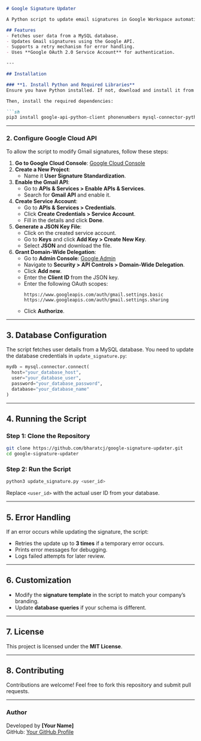 ```md
# Google Signature Updater

A Python script to update email signatures in Google Workspace automatically.

## Features
- Fetches user data from a MySQL database.
- Updates Gmail signatures using the Google API.
- Supports a retry mechanism for error handling.
- Uses **Google OAuth 2.0 Service Account** for authentication.

---

## Installation

### **1. Install Python and Required Libraries**
Ensure you have Python installed. If not, download and install it from [Python.org](https://www.python.org/downloads/).

Then, install the required dependencies:

```sh
pip3 install google-api-python-client phonenumbers mysql-connector-python
```

---

### **2. Configure Google Cloud API**
To allow the script to modify Gmail signatures, follow these steps:

1. **Go to Google Cloud Console**: [Google Cloud Console](https://console.cloud.google.com/)
2. **Create a New Project**:
   - Name it **User Signature Standardization**.
3. **Enable the Gmail API**:
   - Go to **APIs & Services > Enable APIs & Services**.
   - Search for **Gmail API** and enable it.
4. **Create Service Account**:
   - Go to **APIs & Services > Credentials**.
   - Click **Create Credentials > Service Account**.
   - Fill in the details and click **Done**.
5. **Generate a JSON Key File**:
   - Click on the created service account.
   - Go to **Keys** and click **Add Key > Create New Key**.
   - Select **JSON** and download the file.
6. **Grant Domain-Wide Delegation**:
   - Go to **Admin Console**: [Google Admin](https://admin.google.com/)
   - Navigate to **Security > API Controls > Domain-Wide Delegation**.
   - Click **Add new**.
   - Enter the **Client ID** from the JSON key.
   - Enter the following OAuth scopes:
     ```
     https://www.googleapis.com/auth/gmail.settings.basic
     https://www.googleapis.com/auth/gmail.settings.sharing
     ```
   - Click **Authorize**.

---

## **3. Database Configuration**
The script fetches user details from a MySQL database. You need to update the database credentials in `update_signature.py`:

```python
mydb = mysql.connector.connect(
  host="your_database_host",
  user="your_database_user",
  password="your_database_password",
  database="your_database_name"
)
```

---

## **4. Running the Script**
### **Step 1: Clone the Repository**
```sh
git clone https://github.com/bharatcj/google-signature-updater.git
cd google-signature-updater
```

### **Step 2: Run the Script**
```sh
python3 update_signature.py <user_id>
```
Replace `<user_id>` with the actual user ID from your database.

---

## **5. Error Handling**
If an error occurs while updating the signature, the script:
- Retries the update up to **3 times** if a temporary error occurs.
- Prints error messages for debugging.
- Logs failed attempts for later review.

---

## **6. Customization**
- Modify the **signature template** in the script to match your company’s branding.
- Update **database queries** if your schema is different.

---

## **7. License**
This project is licensed under the **MIT License**.

---

## **8. Contributing**
Contributions are welcome! Feel free to fork this repository and submit pull requests.

---

### **Author**
Developed by **[Your Name]**  
GitHub: [Your GitHub Profile](https://github.com/bharatcj)